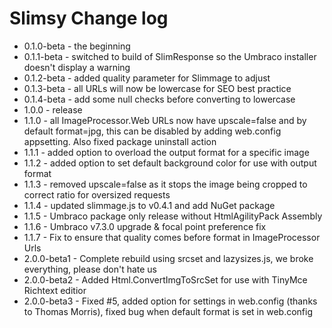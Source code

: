 Slimsy Change log
============
- 0.1.0-beta - the beginning
- 0.1.1-beta - switched to build of SlimResponse so the Umbraco installer doesn't display a warning
- 0.1.2-beta - added quality parameter for Slimmage to adjust
- 0.1.3-beta - all URLs will now be lowercase for SEO best practice
- 0.1.4-beta - add some null checks before converting to lowercase
- 1.0.0 - release
- 1.1.0 - all ImageProcessor.Web URLs now have upscale=false and by default format=jpg, this can be disabled by adding web.config appsetting. Also fixed package uninstall action 
- 1.1.1 - added option to overload the output format for a specific image
- 1.1.2 - added option to set default background color for use with output format
- 1.1.3 - removed upscale=false as it stops the image being cropped to correct ratio for oversized requests
- 1.1.4 - updated slimmage.js to v0.4.1 and add NuGet package
- 1.1.5 - Umbraco package only release without HtmlAgilityPack Assembly
- 1.1.6 - Umbraco v7.3.0 upgrade & focal point preference fix
- 1.1.7 - Fix to ensure that quality comes before format in ImageProcessor Urls
- 2.0.0-beta1 - Complete rebuild using srcset and lazysizes.js, we broke everything, please don't hate us
- 2.0.0-beta2 - Added Html.ConvertImgToSrcSet for use with TinyMce Richtext editior
- 2.0.0-beta3 - Fixed #5, added option for settings in web.config (thanks to Thomas Morris), fixed bug when default format is set in web.config